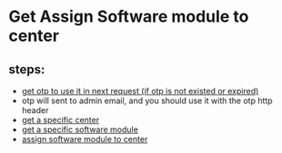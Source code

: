 # Get Assign Software module to center
## steps:
* [get otp to use it in next request (if otp is not existed or expired)](https://documenter.getpostman.com/view/12318086/2sA3Bt3pg1#7efa3ce6-4e19-4748-ae9f-af03d4e78d74)
* otp will sent to admin email, and you should use it with the otp http header
* [get a specific center](https://documenter.getpostman.com/view/12318086/2sA3Bt3pg1#08986376-322a-4ef8-9f4e-a76f77f41faa)
* [get a specific software module](https://documenter.getpostman.com/view/12318086/2sA3Bt3pg1#cdc8cec6-2ee7-4bfc-bb8c-605a775c2ea7)
* [assign software module to center](https://documenter.getpostman.com/view/12318086/2sA3Bt3pg1#9d77544c-2ffc-4001-97bf-b2fa4e85fa4f)
